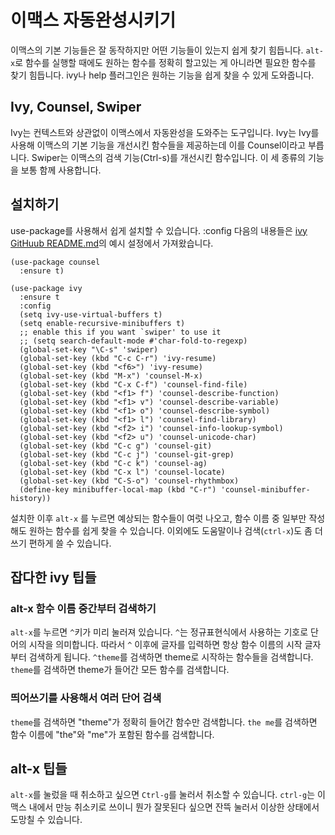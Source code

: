 # 이맥스 자동완성시키기

이맥스의 기본 기능들은 잘 동작하지만 어떤 기능들이 있는지 쉽게 찾기
힘듭니다. `alt-x`로 함수를 실행할 때에도 원하는 함수를 정확히 할고있는
게 아니라면 필요한 함수를 찾기 힘듭니다. ivy나 help 플러그인은 원하는
기능을 쉽게 찾을 수 있게 도와줍니다.

## Ivy, Counsel, Swiper

Ivy는 컨텍스트와 상관없이 이맥스에서 자동완성을 도와주는 도구입니다.
Ivy는 Ivy를 사용해 이맥스의 기본 기능을 개선시킨 함수들을 제공하는데
이를 Counsel이라고 부릅니다. Swiper는 이맥스의 검색 기능(Ctrl-s)를
개선시킨 함수입니다. 이 세 종류의 기능을 보통 함께 사용합니다.

## 설치하기

use-package를 사용해서 쉽게 설치할 수 있습니다. :config 다음의
내용들은 [ivy GitHuub
README.md](https://github.com/abo-abo/swiper#small-config-example)의
예시 설정에서 가져왔습니다.

```elisp
(use-package counsel
  :ensure t)

(use-package ivy
  :ensure t
  :config
  (setq ivy-use-virtual-buffers t)
  (setq enable-recursive-minibuffers t)
  ;; enable this if you want `swiper' to use it
  ;; (setq search-default-mode #'char-fold-to-regexp)
  (global-set-key "\C-s" 'swiper)
  (global-set-key (kbd "C-c C-r") 'ivy-resume)
  (global-set-key (kbd "<f6>") 'ivy-resume)
  (global-set-key (kbd "M-x") 'counsel-M-x)
  (global-set-key (kbd "C-x C-f") 'counsel-find-file)
  (global-set-key (kbd "<f1> f") 'counsel-describe-function)
  (global-set-key (kbd "<f1> v") 'counsel-describe-variable)
  (global-set-key (kbd "<f1> o") 'counsel-describe-symbol)
  (global-set-key (kbd "<f1> l") 'counsel-find-library)
  (global-set-key (kbd "<f2> i") 'counsel-info-lookup-symbol)
  (global-set-key (kbd "<f2> u") 'counsel-unicode-char)
  (global-set-key (kbd "C-c g") 'counsel-git)
  (global-set-key (kbd "C-c j") 'counsel-git-grep)
  (global-set-key (kbd "C-c k") 'counsel-ag)
  (global-set-key (kbd "C-x l") 'counsel-locate)
  (global-set-key (kbd "C-S-o") 'counsel-rhythmbox)
  (define-key minibuffer-local-map (kbd "C-r") 'counsel-minibuffer-history))
```

설치한 이후 `alt-x` 를 누르면 예상되는 함수들이 여럿 나오고, 함수 이름
중 일부만 작성해도 원하는 함수를 쉽게 찾을 수 있습니다. 이외에도
도움말이나 검색(`ctrl-x`)도 좀 더 쓰기 편하게 쓸 수 있습니다.

## 잡다한 ivy 팁들

### alt-x 함수 이름 중간부터 검색하기

`alt-x`를 누르면 `^`키가 미리 눌러져 있습니다. `^`는 정규표현식에서
사용하는 기호로 단어의 시작을 의미합니다. 따라서 `^` 이후에 글자를
입력하면 항상 함수 이름의 시작 글자부터 검색하게 됩니다. `^theme`를
검색하면 theme로 시작하는 함수들을 검색합니다. `theme`를 검색하면
theme가 들어간 모든 함수를 검색합니다.

### 띄어쓰기를 사용해서 여러 단어 검색

`theme`를 검색하면 "theme"가 정확히 들어간 함수만 검색합니다. `the
me`를 검색하면 함수 이름에 "the"와 "me"가 포함된 함수를 검색합니다.

## alt-x 팁들

`alt-x`를 눌렀을 때 취소하고 싶으면 `Ctrl-g`를 눌러서 취소할 수 있습니다.
`ctrl-g`는 이맥스 내에서 만능 취소키로 쓰이니 뭔가 잘못된다 싶으면 잔뜩 눌러서
이상한 상태에서 도망칠 수 있습니다.
